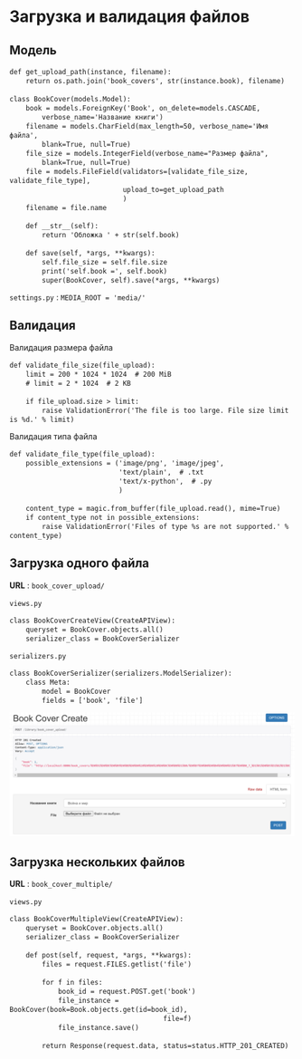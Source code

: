 # Загрузка и валидация файлов

## Модель

```
def get_upload_path(instance, filename):
    return os.path.join('book_covers', str(instance.book), filename)

class BookCover(models.Model):
    book = models.ForeignKey('Book', on_delete=models.CASCADE, 
        verbose_name='Название книги')
    filename = models.CharField(max_length=50, verbose_name='Имя файла', 
        blank=True, null=True)
    file_size = models.IntegerField(verbose_name="Размер файла", 
        blank=True, null=True)
    file = models.FileField(validators=[validate_file_size, validate_file_type],
                            upload_to=get_upload_path
                            )
    filename = file.name

    def __str__(self):
        return 'Обложка ' + str(self.book)

    def save(self, *args, **kwargs):
        self.file_size = self.file.size
        print('self.book =', self.book)
        super(BookCover, self).save(*args, **kwargs)
```

`settings.py` : `MEDIA_ROOT = 'media/'`

## Валидация

Валидация размера файла

```
def validate_file_size(file_upload):
    limit = 200 * 1024 * 1024  # 200 MiB
    # limit = 2 * 1024  # 2 KB

    if file_upload.size > limit:
        raise ValidationError('The file is too large. File size limit is %d.' % limit)
```

Валидация типа файла

```
def validate_file_type(file_upload):
    possible_extensions = ('image/png', 'image/jpeg',
                           'text/plain',  # .txt
                           'text/x-python',  # .py
                           )

    content_type = magic.from_buffer(file_upload.read(), mime=True)
    if content_type not in possible_extensions:
        raise ValidationError('Files of type %s are not supported.' % content_type)
```

## Загрузка одного файла

**URL** : `book_cover_upload/`

`views.py`

```
class BookCoverCreateView(CreateAPIView):
    queryset = BookCover.objects.all()
    serializer_class = BookCoverSerializer
```

`serializers.py`

```
class BookCoverSerializer(serializers.ModelSerializer):
    class Meta:
        model = BookCover
        fields = ['book', 'file']
```

![Screenshot](img/book_cover_create.png "Screenshot")

## Загрузка нескольких файлов

**URL** : `book_cover_multiple/`

`views.py`

```
class BookCoverMultipleView(CreateAPIView):
    queryset = BookCover.objects.all()
    serializer_class = BookCoverSerializer

    def post(self, request, *args, **kwargs):
        files = request.FILES.getlist('file')

        for f in files:
            book_id = request.POST.get('book')
            file_instance = BookCover(book=Book.objects.get(id=book_id),
                                      file=f)
            file_instance.save()

        return Response(request.data, status=status.HTTP_201_CREATED)

```